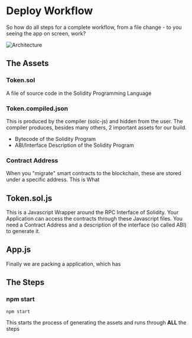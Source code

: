 # Deploy Workflow

So how do all steps for a complete workflow, from a file change - to you seeing the app on screen, work?

![Architecture](./images/deoploy.local.sequence.png)

## The Assets

### Token.sol

A file of source code in the Solidity Programming Language

### Token.compiled.json

This is produced by the compiler (solc-js) and hidden from the user. The compiler produces, besides many others, 2 important assets for our build.

* Bytecode of the Solidity Program
* ABI/Interface Description of the Solidity Program

### Contract Address

When you "migrate" smart contracts to the blockchain, these are stored under a specific address. This is What

## Token.sol.js

This is a Javascript Wrapper around the RPC Interface of Solidity. Your Application can access the contracts through these Javascript files. You need a Contract Address and  a description of the interface (so called ABI) to generate it.

## App.js

Finally we are packing a application, which has


## The Steps

### npm start

```bash
npm start
```

This starts the process of generating the assets and runs through **ALL** the steps
